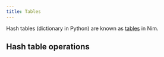 ```yaml
---
title: Tables
---
```


Hash tables (dictionary in Python) are known as [tables](https://nim-lang.org/docs/tables.html) in Nim.


## Hash table operations


```{.input include=code/tables01.nim}
```